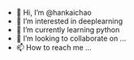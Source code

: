- 👋 Hi, I’m @hankaichao
- 👀 I’m interested in deeplearning
- 🌱 I’m currently learning python 
- 💞️ I’m looking to collaborate on ...
- 📫 How to reach me ...

<!---
hankaichao/hankaichao is a ✨ special ✨ repository because its `README.md` (this file) appears on your GitHub profile.
You can click the Preview link to take a look at your changes.
--->

